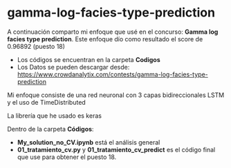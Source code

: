 # gamma-log-facies-type-prediction
A continuación comparto mi enfoque que usé en el concurso: **Gamma log facies type prediction**. Este enfoque dío como resultado el score de 0.96892 (puesto 18)

* Los códigos se encuentran en la carpeta **Codigos**
* Los Datos se pueden descargar desde: https://www.crowdanalytix.com/contests/gamma-log-facies-type-prediction

Mi enfoque consiste de una red neuronal con 3 capas bidireccionales LSTM y el uso de TimeDistributed

La librería que he usado es keras

Dentro de la carpeta **Códigos**:

* **My_solution_no_CV.ipynb** está el análisis general
* **01_tratamiento_cv.py** y **01_tratamiento_cv_predict** es el código final que use para obtener el puesto 18.



